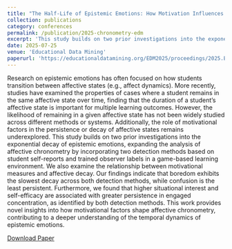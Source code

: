 ```yaml
---
title: "The Half-Life of Epistemic Emotions: How Motivation Influences Affective Chronometry"
collection: publications
category: conferences
permalink: /publication/2025-chronometry-edm
excerpt: 'This study builds on two prior investigations into the exponential decay of epistemic emotions, expanding the analysis of affective chronometry by incorporating two detection methods based on student self-reports and trained observer labels in a game-based learning environment. Our findings indicate that boredom exhibits the slowest decay across both detection methods, while confusion is the least persistent. Furthermore, we found that higher situational interest and self-efficacy are associated with greater persistence in engaged concentration, as identified by both detection methods.'
date: 2025-07-25
venue: 'Educational Data Mining'
paperurl: 'https://educationaldatamining.org/EDM2025/proceedings/2025.EDM.long-papers.178/index.html'
---
```


Research on epistemic emotions has often focused on how students transition between affective states (e.g., affect dynamics). More recently, studies have examined the properties of cases where a student remains in the same affective state over time, finding that the duration of a student’s affective state is important for multiple learning outcomes. However, the likelihood of remaining in a given affective state has not been widely studied across different methods or systems. Additionally, the role of motivational factors in the persistence or decay of affective states remains underexplored. This study builds on two prior investigations into the exponential decay of epistemic emotions, expanding the analysis of affective chronometry by incorporating two detection methods based on student self-reports and trained observer labels in a game-based learning environment. We also examine the relationship between motivational measures and affective decay. Our findings indicate that boredom exhibits the slowest decay across both detection methods, while confusion is the least persistent. Furthermore, we found that higher situational interest and self-efficacy are associated with greater persistence in engaged concentration, as identified by both detection methods. This work provides novel insights into how motivational factors shape affective chronometry, contributing to a deeper understanding of the temporal dynamics of epistemic emotions.

[Download Paper](https://educationaldatamining.org/EDM2025/proceedings/2025.EDM.long-papers.178/index.html)
